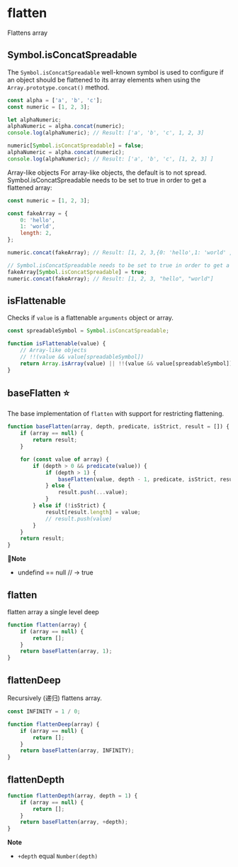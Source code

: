 # flatten

Flattens array

## Symbol​.isConcat​Spreadable

The `Symbol.isConcatSpreadable` well-known symbol is used to configure if an object should be flattened to its array elements when using the `Array.prototype.concat()` method.

```js
const alpha = ['a', 'b', 'c'];
const numeric = [1, 2, 3];

let alphaNumeric;
alphaNumeric = alpha.concat(numeric);
console.log(alphaNumeric); // Result: ['a', 'b', 'c', 1, 2, 3]

numeric[Symbol.isConcatSpreadable] = false;
alphaNumeric = alpha.concat(numeric);
console.log(alphaNumeric); // Result: ['a', 'b', 'c', [1, 2, 3] ]
```

Array-like objects
For array-like objects, the default is to not spread. Symbol.isConcatSpreadable needs to be set to true in order to get a flattened array:

```js
const numeric = [1, 2, 3];

const fakeArray = {
    0: 'hello',
    1: 'world',
    length: 2,
};

numeric.concat(fakeArray); // Result: [1, 2, 3,{0: 'hello',1: 'world' ,length: 2}]

// Symbol.isConcatSpreadable needs to be set to true in order to get a flattened array
fakeArray[Symbol.isConcatSpreadable] = true;
numeric.concat(fakeArray); // Result: [1, 2, 3, "hello", "world"]
```

## isFlattenable

Checks if `value` is a flattenable `arguments` object or array.

```js
const spreadableSymbol = Symbol.isConcatSpreadable;

function isFlattenable(value) {
    // Array-like objects
    // !!(value && value[spreadableSymbol])
    return Array.isArray(value) || !!(value && value[spreadableSymbol]);
}
```

## baseFlatten ⭐️

The base implementation of `flatten` with support for restricting flattening.

```js
function baseFlatten(array, depth, predicate, isStrict, result = []) {
    if (array == null) {
        return result;
    }

    for (const value of array) {
        if (depth > 0 && predicate(value)) {
            if (depth > 1) {
                baseFlatten(value, depth - 1, predicate, isStrict, result);
            } else {
                result.push(...value);
            }
        } else if (!isStrict) {
            result[result.length] = value;
            // result.push(value)
        }
    }
    return result;
}
```

📝**Note**

-   undefind == null // -> true

## flatten

flatten array a single level deep

```js
function flatten(array) {
    if (array == null) {
        return [];
    }
    return baseFlatten(array, 1);
}
```

## flattenDeep

Recursively (递归) flattens array.

```js
const INFINITY = 1 / 0;

function flattenDeep(array) {
    if (array == null) {
        return [];
    }
    return baseFlatten(array, INFINITY);
}
```

## flattenDepth

```js
function flattenDepth(array, depth = 1) {
    if (array == null) {
        return [];
    }
    return baseFlatten(array, +depth);
}
```

**Note**

-   `+depth` equal `Number(depth)`
